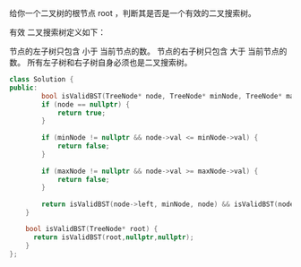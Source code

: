 给你一个二叉树的根节点 root ，判断其是否是一个有效的二叉搜索树。

有效 二叉搜索树定义如下：

节点的左子树只包含 小于 当前节点的数。
节点的右子树只包含 大于 当前节点的数。
所有左子树和右子树自身必须也是二叉搜索树。

``` cpp
class Solution {
public:
        bool isValidBST(TreeNode* node, TreeNode* minNode, TreeNode* maxNode) {
        if (node == nullptr) {
            return true;
        }
        
        if (minNode != nullptr && node->val <= minNode->val) {
            return false;
        }
        
        if (maxNode != nullptr && node->val >= maxNode->val) {
            return false;
        }
        
        return isValidBST(node->left, minNode, node) && isValidBST(node->right, node, maxNode);
    }

    bool isValidBST(TreeNode* root) {
      return isValidBST(root,nullptr,nullptr);
    }
};
```

